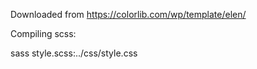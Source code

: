 Downloaded from https://colorlib.com/wp/template/elen/

Compiling scss:

sass  style.scss:../css/style.css 
